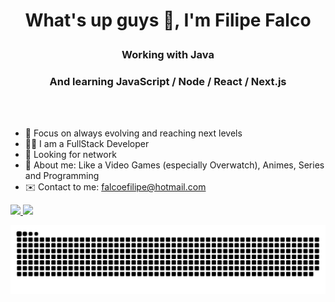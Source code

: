 # <p align="center">What's up guys 🖖, I'm Filipe Falco</p>

### <p align="center">Working with Java</p> 
### <p align="center">And learning JavaScript / Node / React / Next.js</p> 

<br/>
<br/>

* 🚀 Focus on always evolving and reaching next levels
* 👨‍💻 I am a FullStack Developer 
* 🤝 Looking for network
* 💬 About me: Like a Video Games (especially Overwatch), Animes, Series and Programming
* ✉️ Contact to me: [falcoefilipe@hotmail.com](mailto:falcoefilipe@hotmail.com)

<div>
  <a href="https://github.com/filipefalco">
    <img height="180em" src="https://github-readme-stats.vercel.app/api?username=filipefalco&show_icons=true&theme=vue-dark&include_all_commits=true&count_private=true"/>
    <img height="180em" src="https://github-readme-stats.vercel.app/api/top-langs/?username=filipefalco&layout=compact&langs_count=16&theme=vue-dark"/>
  </a>
</div>

![Snake animation](https://github.com/filipefalco/filipefalco/blob/output/github-contribution-grid-snake.svg)
